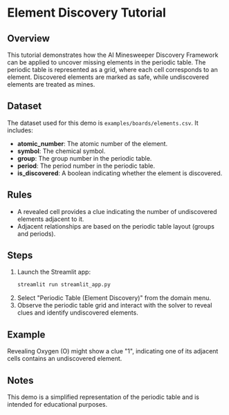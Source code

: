 # Element Discovery Tutorial

## Overview
This tutorial demonstrates how the AI Minesweeper Discovery Framework can be applied to uncover missing elements in the periodic table. The periodic table is represented as a grid, where each cell corresponds to an element. Discovered elements are marked as safe, while undiscovered elements are treated as mines.

## Dataset
The dataset used for this demo is `examples/boards/elements.csv`. It includes:
- **atomic_number**: The atomic number of the element.
- **symbol**: The chemical symbol.
- **group**: The group number in the periodic table.
- **period**: The period number in the periodic table.
- **is_discovered**: A boolean indicating whether the element is discovered.

## Rules
- A revealed cell provides a clue indicating the number of undiscovered elements adjacent to it.
- Adjacent relationships are based on the periodic table layout (groups and periods).

## Steps
1. Launch the Streamlit app:
   ```bash
   streamlit run streamlit_app.py
   ```
2. Select "Periodic Table (Element Discovery)" from the domain menu.
3. Observe the periodic table grid and interact with the solver to reveal clues and identify undiscovered elements.

## Example
Revealing Oxygen (O) might show a clue "1", indicating one of its adjacent cells contains an undiscovered element.

## Notes
This demo is a simplified representation of the periodic table and is intended for educational purposes.
